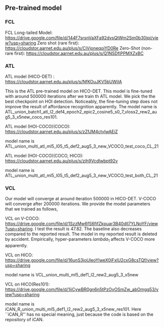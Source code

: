 
## Pre-trained model

### FCL
FCL Long-tailed Model: https://drive.google.com/file/d/144F7srsnVaXFa92dvsQtWm2Sm0b30jpi/view?usp=sharing
Zero shot (rare first): https://cloudstor.aarnet.edu.au/plus/s/CiVjoneqoiYD0Re
Zero-Shot (non-rare first): https://cloudstor.aarnet.edu.au/plus/s/Q1NSDfiPPMXZxBC

### ATL 
ATL model (HICO-DET) : https://cloudstor.aarnet.edu.au/plus/s/NfKOuJKV5bUWiIA

This is the ATL pre-trained model on HICO-DET. This model is fine-tuned with around 500000 iterations after we train th ATL model. We pick the the best checkpoint on HOI detection. Noticeably, the fine-tuning step does not improve the result of affordance recognition apparently. The model name is ATL_union_batch1_atl_l2_def4_epoch2_epic2_cosine5_s0_7_vloss2_rew2_aug5_3_x5new_coco_res101.

ATL model (HOI-COCO)(COCO): https://cloudstor.aarnet.edu.au/plus/s/zZfJM4ctylwAEiZ 

model name is ATL_union_multi_atl_ml5_l05_t5_def2_aug5_3_new_VCOCO_test_coco_CL_21

ATL model (HOI-COCO)(COCO, HICO): https://cloudstor.aarnet.edu.au/plus/s/zih9Vcdlwbpt92v

model name is ATL_union_multi_atl_ml5_l05_t5_def2_aug5_3_new_VCOCO_test_both_CL_21

### VCL 
Our model will converge at around iteration 500000 in HICO-DET. V-COCO will converge after 200000 iterations. We provide the model parameters that we trained as follows,

VCL on V-COCO: https://drive.google.com/file/d/1SzzMw6fS6fifZkpuar3B40dIl7YLNoYF/view?usp=sharing. I test the result is 47.82. The baseline also decreases compared to the reported result. The model in my reported result is deleted by accident. Empirically, hyper-parameters $lambda_1$ affects V-COCO more apparently.

VCL on HICO: https://drive.google.com/file/d/16unS3joUleoYlweX0iFxlU2cxG8csTQf/view?usp=sharing

model name is VCL_union_multi_ml5_def1_l2_rew2_aug5_3_x5new

VCL on HICO(Res101): https://drive.google.com/file/d/1iiCywBR0gn6n5tPzOvOSmZw_abOmgg53/view?usp=sharing

model name is iCAN_R_union_multi_ml5_def1_l2_rew2_aug5_3_x5new_res101. Here ``iCAN_R'' has no special meaning, just because the code is based on the repository of iCAN.
